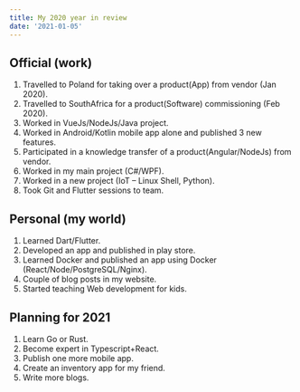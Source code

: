 ```yaml
---
title: My 2020 year in review
date: '2021-01-05'
---
```


## Official (work)

1. Travelled to Poland for taking over a product(App) from vendor (Jan 2020).
2. Travelled to SouthAfrica for a product(Software) commissioning (Feb 2020).
3. Worked in VueJs/NodeJs/Java project.
4. Worked in Android/Kotlin mobile app alone and published 3 new features.
5. Participated in a knowledge transfer of a product(Angular/NodeJs) from vendor.
6. Worked in my main project (C#/WPF).
7. Worked in a new project (IoT – Linux Shell, Python).
8. Took Git and Flutter sessions to team.

## Personal (my world)

1. Learned Dart/Flutter.
2. Developed an app and published in play store.
3. Learned Docker and published an app using Docker (React/Node/PostgreSQL/Nginx).
4. Couple of blog posts in my website.
5. Started teaching Web development for kids.

## Planning for 2021

1. Learn Go or Rust.
2. Become expert in Typescript+React.
3. Publish one more mobile app.
4. Create an inventory app for my friend.
5. Write more blogs.
